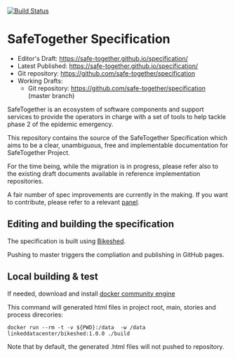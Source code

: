 [![Build Status](https://img.shields.io/travis/safe-together/specification.svg?style=flat-square)](http://travis-ci.org/safe-together/specification)

# SafeTogether Specification

* Editor's Draft: https://safe-together.github.io/specification/
* Latest Published: https://safe-together.github.io/specification/
* Git repository: https://github.com/safe-together/specification
* Working Drafts:
  * Git repository: https://github.com/safe-together/specification (master branch)


SafeTogether is an ecosystem of software components and support services to provide
the operators in charge with a set of tools to help tackle phase 2 of the epidemic emergency.

This repository contains the source of the SafeTogether Specification
which aims to be a clear, unambiguous, free and implementable documentation for SafeTogether Project.

For the time being, while the migration is in progress, please refer also to the existing draft documents available in reference implementation repositories.

A fair number of spec improvements are currently in the making. If you want to contribute, please refer to a relevant [panel](https://safe-together.github.io/specification/process#panels).


## Editing and building the specification
The specification is built using [Bikeshed](https://tabatkins.github.io/bikeshed/).

Pushing to master triggers the  compliation and publishing in GitHub pages.

## Local building & test
 
If needed, download and install [docker community engine](https://hub.docker.com/search/?type=edition&offering=community)

This command will generated html files in project root, main, stories and process direcories:

```
docker run --rm -t -v ${PWD}:/data  -w /data linkeddatacenter/bikeshed:1.0.0 ./build 
```

Note that by default, the generated  .html files will not pushed to repository.
